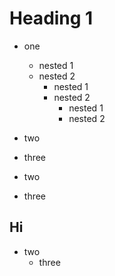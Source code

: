 # Heading 1
- one
    - nested 1
    - nested 2
        - nested 1
        - nested 2
            - nested 1
            - nested 2
- two
- three

- two
- three

## Hi
- two
    - three
